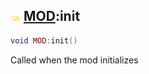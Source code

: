 ## ![shared](../../.gitbook/assets/shared.png) [MOD](https://iaswiki.rawr.dev/readme/mod):init

```lua
void MOD:init()
```

Called when the mod initializes
